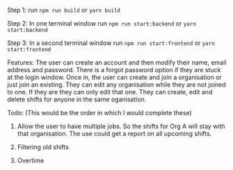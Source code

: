 Step 1:
run `npm run build` or `yarn build`

Step 2:
In one terminal window run `npm run start:backend` or `yarn start:backend`

Step 3:
In a second terminal window run `npm run start:frontend` or `yarn start:frontend`

Features:
The user can create an account and then modify their name, email address and password.  There is a forgot password option if they are stuck at the login window.
Once in, the user can create and join a organisation or just join an existing.
They can edit any organisation while they are not joined to one.  If they are they can only edit that one.
They can create, edit and delete shifts for anyone in the same oganisation.

Todo: (This would be the order in which I would complete these)
1. Allow the user to have multiple jobs.  So the shifts for Org A will stay with that organisation. The use could get a report on all upcoming shifts.

2. Filtering old shifts

3. Overtime